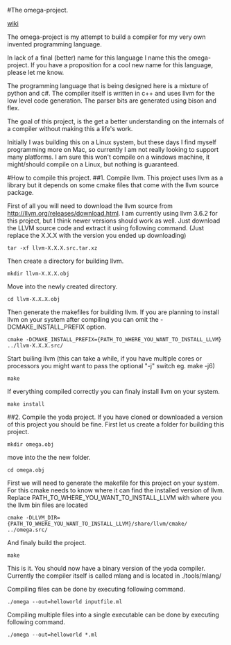 #The omega-project.

[wiki](https://github.com/devchild/yoda-project/wiki)

The omega-project is my attempt to build a compiler for my very own invented programming language.

In lack of a final (better) name for this language I name this the omega-project. If you have a proposition for a cool new name for this language, please let me know.

The programming language that is being designed here is a mixture of python and c#. The compiler itself is written in c++ and uses llvm for the low level code generation. The parser bits are generated using bison and flex.

The goal of this project, is the get a better understanding on the internals of a compiler without making this a life's work.

Initially I was building this on a Linux system, but these days I find myself programming more on Mac, so currently I am not really looking to support many platforms. I am sure this won't compile on a windows machine, it might/should compile on a Linux, but nothing is guaranteed.


#How to compile this project.
##1. Compile llvm.
This project uses llvm as a library but it depends on some cmake files that come with the llvm source package.

First of all you will need to download the llvm source from http://llvm.org/releases/download.html.
I am currently using llvm 3.6.2 for this project, but I think newer versions should work as well.
Just download the LLVM source code and extract it using following command. 
(Just replace the X.X.X with the version you ended up downloading) 
```
tar -xf llvm-X.X.X.src.tar.xz
```
Then create a directory for building llvm.
```
mkdir llvm-X.X.X.obj
```
Move into the newly created directory.
```
cd llvm-X.X.X.obj
```
Then generate the makefiles for building llvm.
If you are planning to install llvm on your system after compiling you can omit the -DCMAKE_INSTALL_PREFIX option.
```
cmake -DCMAKE_INSTALL_PREFIX={PATH_TO_WHERE_YOU_WANT_TO_INSTALL_LLVM} ../llvm-X.X.X.src/
```
Start builing llvm (this can take a while, if you have multiple cores or processors you might want to pass the optional "-j" switch eg. make -j6)
```
make
```
If everything compiled correctly you can finaly install llvm on your system.
```
make install
```

##2. Compile the yoda project.
If you have cloned or downloaded a version of this project you should be fine.
First let us create a folder for building this project.
```
mkdir omega.obj
```
move into the the new folder.
```
cd omega.obj
```
First we will need to generate the makefile for this project on your system.
For this cmake needs to know where it can find the installed version of llvm.
Replace PATH_TO_WHERE_YOU_WANT_TO_INSTALL_LLVM with where you the llvm bin files are located 
```
cmake -DLLVM_DIR={PATH_TO_WHERE_YOU_WANT_TO_INSTALL_LLVM}/share/llvm/cmake/ ../omega.src/
```
And finaly build the project.
```
make
```

This is it. 
You should now have a binary version of the yoda compiler.
Currently the compiler itself is called mlang and is located in ./tools/mlang/

Compiling files can be done by executing following command.
```
./omega --out=helloworld inputfile.ml
```

Compiling multiple files into a single executable can be done by executing following command.
```
./omega --out=helloworld *.ml
```





